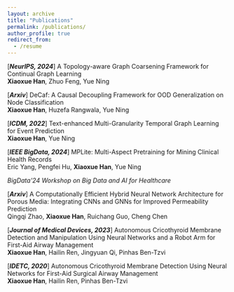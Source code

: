 ```yaml
---
layout: archive
title: "Publications"
permalink: /publications/
author_profile: true
redirect_from:
  - /resume
---
```



[***NeurIPS, 2024***] A Topology-aware Graph Coarsening Framework for Continual Graph Learning
<br>
**Xiaoxue Han**, Zhuo Feng, Yue Ning <be> 

[***Arxiv***] DeCaf: A Causal Decoupling Framework for OOD Generalization on Node Classification
<br>
**Xiaoxue Han**, Huzefa Rangwala, Yue Ning <be> 


[***ICDM, 2022***] Text-enhanced Multi-Granularity Temporal Graph Learning for Event Prediction
<br>
**Xiaoxue Han**, Yue Ning <be> 


[***IEEE BigData, 2024***] MPLite: Multi-Aspect Pretraining for Mining Clinical Health Records
<br>
Eric Yang, Pengfei Hu, **Xiaoxue Han**, Yue Ning <br> 

*BigData'24 Workshop on Big Data and AI for Healthcare* <be>

[***Arxiv***] A Computationally Efficient Hybrid Neural Network Architecture for Porous Media: Integrating CNNs and GNNs for Improved Permeability Prediction
<br>
Qingqi Zhao, **Xiaoxue Han**, Ruichang Guo, Cheng Chen <be> 

[***Journal of Medical Devices, 2023***] Autonomous Cricothyroid Membrane Detection and Manipulation Using Neural Networks and a Robot Arm for First-Aid Airway Management
<br>
**Xiaoxue Han**, Hailin Ren, Jingyuan Qi, Pinhas Ben-Tzvi <be> 

[***IDETC, 2020***] Autonomous Cricothyroid Membrane Detection Using Neural Networks for First-Aid Surgical Airway Management
<br>
**Xiaoxue Han**, Hailin Ren, Pinhas Ben-Tzvi <be> 




